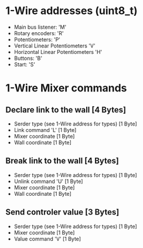 # 1-Wire addresses (uint8_t)

* Main bus listener: 'M'
* Rotary encoders: 'R'
* Potentiometers: 'P'
* Vertical Linear Potentiometers 'V'
* Horizontal Linear Potentiometers 'H'
* Buttons: 'B'
* Start: 'S'


# 1-Wire Mixer commands

## Declare link to the wall \[4 Bytes\]

* Serder type (see 1-Wire address for types) \[1 Byte\]
* Link command 'L' \[1 Byte\]
* Mixer coordinate \[1 Byte\]
* Wall coordinate \[1 Byte\]


## Break link to the wall \[4 Bytes\]

* Serder type (see 1-Wire address for types) \[1 Byte\]
* Unlink command 'U' \[1 Byte\]
* Mixer coordinate \[1 Byte\]
* Wall coordinate \[1 Byte\]


## Send controler value \[3 Bytes\]

* Serder type (see 1-Wire address for types) \[1 Byte\]
* Mixer coordinate \[1 Byte\]
* Value command 'V' \[1 Byte\]

